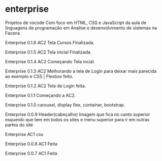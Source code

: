 # enterprise

Projetos de vscode Com foco em HTML, CSS e JavaScript da aula de linguagens de programação em Analise e desenvolvimento de sistemas na Facens.

Enterprise 0.1.6 AC2 Tela Cursos Finalizada.

Enterprise 0.1.5 AC2 Tela inicial Finalizada.

Enterprise 0.1.4 AC2 Começando Tela incial.

Enterprise 0.1.3 AC2 Melhorando a tela de Login para deixar mais parecida ao exemplo e CSS | Flexbox feito.

Enterprise 0.1.2 AC2 Tela de Login feita.

Enterprise 0.1.1 Começando a AC2.

Enterprise 0.1.0 carousel, display flex, container, bootstrap.

Enterprise 0.0.9 Header(cabeçalho) Imagem que fica no canto superior esquerdo que tem em todos os sites e menu superior para ir em outras partes do site

Enterprise AC1 css

Enterprise 0.0.8 AC1 Feita

Enterprise 0.0.7 AC1 Feita
